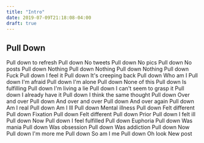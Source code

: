 ```yaml
---
title: "Intro"
date: 2019-07-09T21:18:08-04:00
draft: true
---
```



## Pull Down

Pull down to refresh
Pull down
No tweets
Pull down
No pics
Pull down
No posts
Pull down
Nothing
Pull down
Nothing
Pull down
Nothing
Pull down
Fuck
Pull down
I feel it
Pull down
It's creeping back
Pull down
Who am I
Pull down
I'm afraid
Pull down
I'm alone
Pull down
None of this
Pull down
Is fulfilling
Pull down
I'm living a lie
Pull down
I can't seem to grasp it
Pull down
I already have it
Pull down
I think the same thought
Pull down
Over and over 
Pull down
And over and over
Pull down
And over again
Pull down
Am I real
Pull down
Am I Ill
Pull down
Mental illness
Pull down
Felt different
Pull down
Fixation
Pull down
Felt different
Pull down
Prior 
Pull down
I felt ill
Pull down
Now
Pull down
I feel fulfilled
Pull down
Euphoria
Pull down
Was mania
Pull down
Was obsession
Pull down
Was addiction
Pull down
Now
Pull down
I'm more me
Pull down
So am I me
Pull down
Oh look
New post